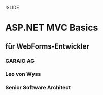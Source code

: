 !SLIDE 
# ASP.NET MVC Basics #
## für WebForms-Entwickler ##

### GARAIO AG ###
### Leo von Wyss ###
### Senior Software Architect ###
